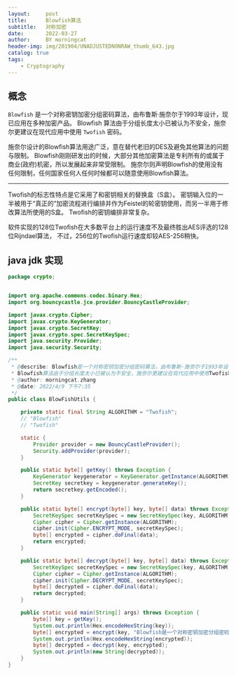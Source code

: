 ```yaml
---
layout:     post
title:      Blowfish算法
subtitle:   对称加密
date:       2022-03-27
author:     BY morningcat
header-img: img/201904/UNADJUSTEDNONRAW_thumb_643.jpg
catalog: true
tags:
    - Cryptography
---
```


## 概念

`Blowfish` 是一个对称密钥加密分组密码算法，由布鲁斯·施奈尔于1993年设计，现已应用在多种加密产品。
Blowfish 算法由于分组长度太小已被认为不安全，施奈尔更建议在现代应用中使用 `Twofish` 密码。

施奈尔设计的Blowfish算法用途广泛，意在替代老旧的DES及避免其他算法的问题与限制。
Blowfish刚刚研发出的时候，大部分其他加密算法是专利所有的或属于商业(政府)机密，所以发展起来非常受限制。
施奈尔则声明Blowfish的使用没有任何限制，任何国家任何人任何时候都可以随意使用Blowfish算法。

---

Twofish的标志性特点是它采用了和密钥相关的替换盒（S盒）。
密钥输入位的一半被用于“真正的”加密流程进行编排并作为Feistel的轮密钥使用，而另一半用于修改算法所使用的S盒。
Twofish的密钥编排非常复杂。

软件实现的128位Twofish在大多数平台上的运行速度不及最终胜出AES评选的128位Rijndael算法，
不过，256位的Twofish运行速度却较AES-256稍快。

## java jdk 实现

```java
package crypto;


import org.apache.commons.codec.binary.Hex;
import org.bouncycastle.jce.provider.BouncyCastleProvider;

import javax.crypto.Cipher;
import javax.crypto.KeyGenerator;
import javax.crypto.SecretKey;
import javax.crypto.spec.SecretKeySpec;
import java.security.Provider;
import java.security.Security;

/**
 * @describe: Blowfish是一个对称密钥加密分组密码算法，由布鲁斯·施奈尔于1993年设计，现已应用在多种加密产品。
 * Blowfish算法由于分组长度太小已被认为不安全，施奈尔更建议在现代应用中使用Twofish密码。
 * @author: morningcat.zhang
 * @date: 2022/4/9 下午7:35
 */
public class BlowFishUtils {

    private static final String ALGORITHM = "Twofish";
    // "Blowfish"
    // "Twofish"

    static {
        Provider provider = new BouncyCastleProvider();
        Security.addProvider(provider);
    }

    public static byte[] getKey() throws Exception {
        KeyGenerator keygenerator = KeyGenerator.getInstance(ALGORITHM);
        SecretKey secretkey = keygenerator.generateKey();
        return secretkey.getEncoded();
    }

    public static byte[] encrypt(byte[] key, byte[] data) throws Exception {
        SecretKeySpec secretKeySpec = new SecretKeySpec(key, ALGORITHM);
        Cipher cipher = Cipher.getInstance(ALGORITHM);
        cipher.init(Cipher.ENCRYPT_MODE, secretKeySpec);
        byte[] encrypted = cipher.doFinal(data);
        return encrypted;
    }

    public static byte[] decrypt(byte[] key, byte[] data) throws Exception {
        SecretKeySpec secretKeySpec = new SecretKeySpec(key, ALGORITHM);
        Cipher cipher = Cipher.getInstance(ALGORITHM);
        cipher.init(Cipher.DECRYPT_MODE, secretKeySpec);
        byte[] decrypted = cipher.doFinal(data);
        return decrypted;
    }

    public static void main(String[] args) throws Exception {
        byte[] key = getKey();
        System.out.println(Hex.encodeHexString(key));
        byte[] encrypted = encrypt(key, "Blowfish是一个对称密钥加密分组密码算法".getBytes());
        System.out.println(Hex.encodeHexString(encrypted));
        byte[] decrypted = decrypt(key, encrypted);
        System.out.println(new String(decrypted));
    }
}
```